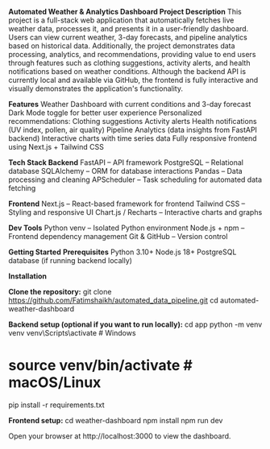 **Automated Weather & Analytics Dashboard
Project Description**
This project is a full-stack web application that automatically fetches live weather data, processes it, and presents it in a user-friendly dashboard. Users can view current weather, 3-day forecasts, and pipeline analytics based on historical data.
Additionally, the project demonstrates data processing, analytics, and recommendations, providing value to end users through features such as clothing suggestions, activity alerts, and health notifications based on weather conditions.
Although the backend API is currently local and available via GitHub, the frontend is fully interactive and visually demonstrates the application's functionality.

**Features**
Weather Dashboard with current conditions and 3-day forecast
Dark Mode toggle for better user experience
Personalized recommendations:
Clothing suggestions
Activity alerts
Health notifications (UV index, pollen, air quality)
Pipeline Analytics (data insights from FastAPI backend)
Interactive charts with time series data
Fully responsive frontend using Next.js + Tailwind CSS

**Tech Stack Backend**
FastAPI – API framework
PostgreSQL – Relational database
SQLAlchemy – ORM for database interactions
Pandas – Data processing and cleaning
APScheduler – Task scheduling for automated data fetching

**Frontend**
Next.js – React-based framework for frontend
Tailwind CSS – Styling and responsive UI
Chart.js / Recharts – Interactive charts and graphs

**Dev Tools**
Python venv – Isolated Python environment
Node.js + npm – Frontend dependency management
Git & GitHub – Version control

**Getting Started**
**Prerequisites**
Python 3.10+
Node.js 18+
PostgreSQL database (if running backend locally)

**Installation**

**Clone the repository:**
git clone https://github.com/Fatimshaikh/automated_data_pipeline.git
cd automated-weather-dashboard


**Backend setup (optional if you want to run locally):**
cd app
python -m venv venv
venv\Scripts\activate  # Windows
# source venv/bin/activate  # macOS/Linux
pip install -r requirements.txt


**Frontend setup:**
cd weather-dashboard
npm install
npm run dev


Open your browser at http://localhost:3000 to view the dashboard.
